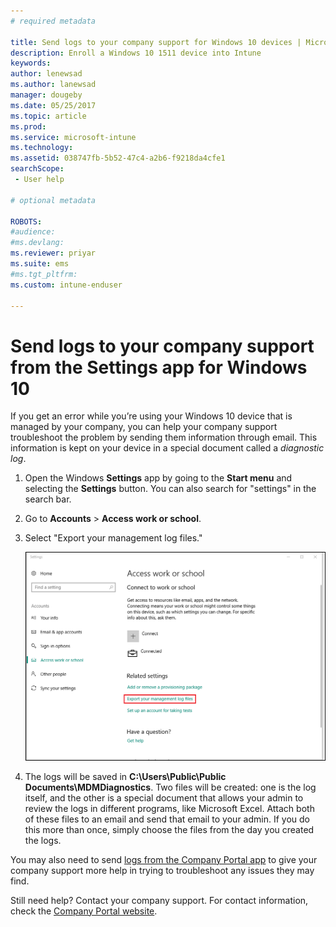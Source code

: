 ```yaml
---
# required metadata

title: Send logs to your company support for Windows 10 devices | Microsoft Docs
description: Enroll a Windows 10 1511 device into Intune
keywords:
author: lenewsad
ms.author: lanewsad
manager: dougeby
ms.date: 05/25/2017
ms.topic: article
ms.prod:
ms.service: microsoft-intune
ms.technology:
ms.assetid: 038747fb-5b52-47c4-a2b6-f9218da4cfe1
searchScope:
 - User help

# optional metadata

ROBOTS:  
#audience:
#ms.devlang:
ms.reviewer: priyar
ms.suite: ems
#ms.tgt_pltfrm:
ms.custom: intune-enduser

---
```


# Send logs to your company support from the Settings app for Windows 10

If you get an error while you’re using your Windows 10 device that is managed by your company, you can help your company support troubleshoot the problem by sending them information through email. This information is kept on your device in a special document called a _diagnostic log_.

1. Open the Windows **Settings** app by going to the **Start menu** and selecting the **Settings** button. You can also search for "settings" in the search bar.
2. Go to **Accounts** > **Access work or school**.
3. Select "Export your management log files."

   ![The "Access work or school screen", which presents the Export option underneath the "Related settings" heading.](./media/w10-export-logs.png)

4. The logs will be saved in **C:\Users\Public\Public Documents\MDMDiagnostics**. Two files will be created: one is the log itself, and the other is a special document that allows your admin to review the logs in different programs, like Microsoft Excel. Attach both of these files to an email and send that email to your admin. If you do this more than once, simply choose the files from the day you created the logs. 

You may also need to send [logs from the Company Portal app](send-logs-to-your-it-admin-cp-windows.md) to give your company support more help in trying to troubleshoot any issues they may find. 

Still need help? Contact your company support. For contact information, check the [Company Portal website](https://portal.manage.microsoft.com#HelpDeskDialog).
